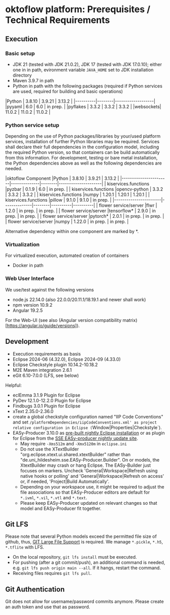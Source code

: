 # oktoflow platform: Prerequisites / Technical Requirements

## Execution

### Basic setup

- JDK 21 (tested with JDK 21.0.2), JDK 17 (tested with JDK 17.0.10); either one in in path, evironment variable ``JAVA_HOME`` set to JDK installation directory
- Maven 3.9.7 in path
- Python in path with the following packages (required if Python services are used, required for building and basic operations) 

|Python    | 3.8.10 | 3.9.21 | 3.13.2   |
|----------|--------|-------------------|
|pyyaml    | 6.0    | 6.0    | in prep. |
|pyflakes  | 3.3.2  | 3.3.2  |  3.3.2   |
|websockets| 11.0.2 | 11.0.2 | 11.0.2   |

### Python service setup

Depending on the use of Python packages/libraries by your/used platform services, installation of further Python libraries may be required. Services shall declare their full dependencies in the configuration model, including the required Python version, so that containers can be build automatically from this information. For development, testing or bare metal installation, the Python dependencies above as well as the following dependencies are needed.

|oktoflow Component     |Python        | 3.8.10 |  3.9.21  | 3.13.2   |
|-----------------------|--------------|--------|---------------------|
| kiservices.functions  |pyzbar        | 0.1.9  |  6.0     | in prep. |
| kiservices.functions  |opencv-python | 3.3.2  |  3.3.2   |  3.3.2   |
| kiservices.functions  |numpy         | 1.20.1 |  1.20.1  | 1.20.1   |
| kiservices.functions  |pillow        | 9.1.0  |  9.1.0   | in prep. |
|-----------------------|--------------|--------|----------|----------|
| flower service/server |flwr          | 1.2.0  | in prep. | in prep. |
| flower service/server |tensorflow*   | 2.9.0  | in prep. | in prep. |
| flower service/server |pytorch*      | 2.0.1  | in prep. | in prep. |
| flower service/server |numpy         | 1.22.0 | in prep. | in prep. |

Alternative dependency within one component are marked by *.

### Virtualization

For virtualized execution, automated creation of containers

- Docker in path

### Web User Interface

We use/test against the following versions

- node.js 22.14.0 (also 22.0.0/20.11.1/18.19.1 and newer shall work)
- npm version 10.9.2
- Angular 19.2.5

For the Web-UI (see also (Angular version compatibility matrix)[https://angular.io/guide/versions]). 

## Development

- Execution requirements as basis
- Eclipse 2024-06 (4.32.0), Eclipse 2024-09 (4.33.0)
- Eclipse Checkstyle plugin 10.14.2-10.18.2
- M2E Maven integration 2.6.1
- eGit 6.10-7.0.0 (LFS, see below)

Helpful:
- eclEmma 3.1.9 Plugin for Eclipse
- PyDev 12.1.0-12.2.0 Plugin for Eclipse
- Findbugs 3.0.1 Plugin for Eclipse
- xText 2.35.0-2.36.0
- create a global checkstyle configuration named "IIP Code Conventions" and set `/platformDependencies/iipCodeConventions.xml' as project relative configuration in Eclipse (`Window|Properties|Checkstyle`).
- EASy-Producer 3.10.0 as [pre-built nightly Eclipse installation](https://projects.sse.uni-hildesheim.de/eclipse/easy-nightly/) or as plugin for Eclipse from the [SSE EASy-producer nightly update site](https://projects.sse.uni-hildesheim.de/eclipse/update-sites/easy_nightly/).
    - May require `-Xms512m` and `-Xmx5120m` in `eclipse.ini` 
    - Do not use the XTextBuilder "org.eclipse.xtext.ui.shared.xtextBuilder" rather than "de.uni_hildesheim.sse.EASy-Producer.Builder". On or models, the XtextBuilder may crash or hang Eclipse. The EASy-Builder just focuses on markers. Uncheck 'General|Workspace|Refresh using native hooks or polling' and 'General|Workspace|Refresh on access' or, if needed, 'Project|Build Automatically'. 
    - Depending on your workspace use, it might be required to adjust the file associations so that EASy-Producer editors are default for `*.ivml`, `*.vil`, `*.vtl` and `*.text`.
    - Please keep EASy-Producer updated on relevant changes so that model and EASy-Producer fit together.

## Git LFS

Please note that several Python models exceed the permitted file size of github, thus, [GIT Large File Support](https://git-lfs.com/) is required. We manage ``*.pickle``, ``*.h5``, ``*.tflite`` with LFS. 

  * On the local repository, ``git lfs install`` must be executed. 
  * For pushing (after a git commit/push), an additional command is needed, e.g. ``git lfs push origin main --all``. If it hangs, restart the command. 
  * Receiving files requires ``git lfs pull``.

## Git Authentication

Git does not allow for username/password commits anymore. Please create an auth token and use that as password.